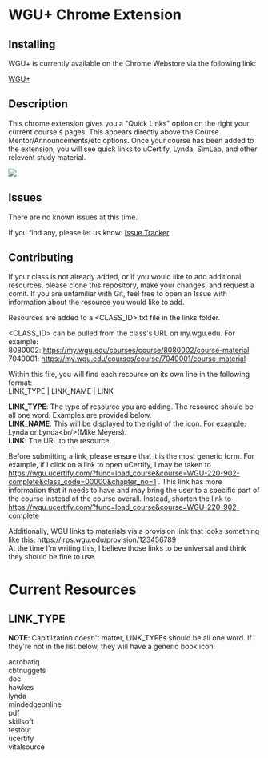 WGU+ Chrome Extension
==========

Installing
-----

WGU+ is currently available on the Chrome Webstore via the following link:

[WGU+](https://chrome.google.com/webstore/detail/wgu+/chaofigalhkdhmphgaanmpbapfjlpjpd)

Description
-----

This chrome extension gives you a "Quick Links" option on the right your current course's pages. This appears directly above the Course Mentor/Announcements/etc options.
Once your course has been added to the extension, you will see quick links to uCertify, Lynda, SimLab, and other relevent study material.

<img src="https://github.com/bamhm182/WGU-Plus/blob/master/screenshots/WGU%2B%20Example.png"/>

Issues
-----

There are no known issues at this time.

If you find any, please let us know: [Issue Tracker](https://github.com/bamhm182/WGU-Plus/issues)

Contributing
-----

If your class is not already added, or if you would like to add additional resources, please clone this repository, make your changes, and request a comit.
If you are unfamiliar with Git, feel free to open an Issue with information about the resource you would like to add.

Resources are added to a <CLASS_ID>.txt file in the links folder.

<CLASS_ID> can be pulled from the class's URL on my.wgu.edu. For example: <br/>
8080002: https://my.wgu.edu/courses/course/8080002/course-material<br/>
7040001: https://my.wgu.edu/courses/course/7040001/course-material<br/>


Within this file, you will find each resource on its own line in the following format:<br/>
LINK_TYPE | LINK_NAME            | LINK

<b>LINK_TYPE</b>: The type of resource you are adding. The resource should be all one word. Examples are provided below.<br/>
<b>LINK_NAME</b>: This will be displayed to the right of the icon. For example: Lynda or Lynda\<br/\>(Mike Meyers).<br/>
<b>LINK</b>: The URL to the resource.<br/>

Before submitting a link, please ensure that it is the most generic form. For example, if I click on a link to open uCertify, I may be taken to https://wgu.ucertify.com/?func=load_course&course=WGU-220-902-complete&class_code=00000&chapter_no=1 . This link has more information that it needs to have and may bring the user to a specific part of the course instead of the course overall. Instead, shorten the link to https://wgu.ucertify.com/?func=load_course&course=WGU-220-902-complete

Additionally, WGU links to materials via a provision link that looks something like this: https://lrps.wgu.edu/provision/123456789 <br/>
At the time I'm writing this, I believe those links to be universal and think they should be fine to use.

Current Resources
==========
LINK_TYPE
-----
<b>NOTE</b>: Capitilzation doesn't matter, LINK_TYPEs should be all one word. If they're not in the list below, they will have a generic book icon.

acrobatiq<br/>
cbtnuggets<br/>
doc<br/>
hawkes<br/>
lynda<br/>
mindedgeonline<br/>
pdf<br/>
skillsoft<br/>
testout<br/>
ucertify<br/>
vitalsource<br/>
